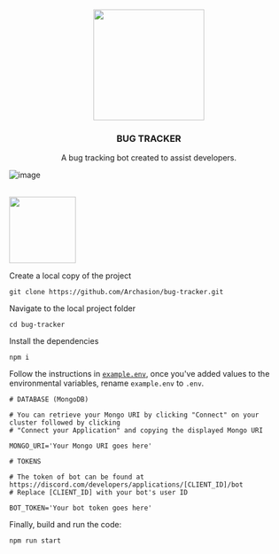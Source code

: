 <br>
<p align="center"><img src="https://user-images.githubusercontent.com/59822256/187733633-1fea1bf4-1b0a-4a1d-a10a-1af4ff0525cc.png" width="200"></p>
<h3 align="center">BUG TRACKER</h3>
<p align="center">A bug tracking bot created to assist developers.</p>


![image](https://user-images.githubusercontent.com/59822256/187736036-09c4672f-aa4d-4e9c-859e-76305c413b54.png)

<br>

<img src="https://user-images.githubusercontent.com/59822256/187736846-4f1d5512-2c3e-4dcd-a261-6451ac2c6c1e.png" width="120">

Create a local copy of the project
```git
git clone https://github.com/Archasion/bug-tracker.git
```

Navigate to the local project folder
```shell
cd bug-tracker
```

Install the dependencies
```shell
npm i
```

Follow the instructions in [`example.env`](example.env), once you've added values to the environmental variables, rename `example.env` to `.env`.
```shell
# DATABASE (MongoDB)

# You can retrieve your Mongo URI by clicking "Connect" on your cluster followed by clicking
# "Connect your Application" and copying the displayed Mongo URI

MONGO_URI='Your Mongo URI goes here'

# TOKENS

# The token of bot can be found at https://discord.com/developers/applications/[CLIENT_ID]/bot
# Replace [CLIENT_ID] with your bot's user ID

BOT_TOKEN='Your bot token goes here'
```

Finally, build and run the code:
```shell
npm run start
```
